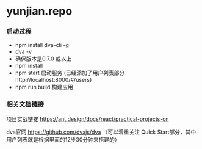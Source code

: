 # yunjian.repo
### 启动过程
* npm install dva-cli -g
* dva -v
* 确保版本是0.7.0 或以上
* npm install 
* npm start 启动服务 (已经添加了用户列表部分  http://localhost:8000/#/users)
* npm run build 构建应用

### 相关文档链接
项目实战链接
https://ant.design/docs/react/practical-projects-cn

dva官网
https://github.com/dvajs/dva  （可以着重关注 Quick Start部分，其中用户列表就是根据里面的12步30分钟来搭建的）
